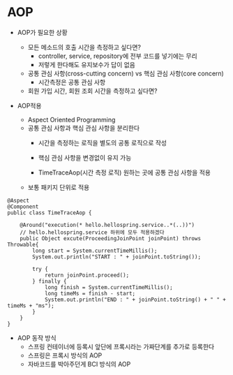 # AOP
- AOP가 필요한 상황
    - 모든 메소드의 호출 시간을 측정하고 싶다면?
        - controller, service, repository에 전부 코드를 넣기에는 무리
        - 저렇게 한다해도 유지보수가 답이 없음
    - 공통 관심 사항(cross-cutting concern) vs 핵심 관심 사항(core concern)
        - 시간측정은 공통 관심 사항
    - 회원 가입 시간, 회원 조회 시간을 측정하고 싶다면?

- AOP적용
    - Aspect Oriented Programming
    - 공통 관심 사항과 핵심 관심 사항을 분리한다
        - 시간을 측정하는 로직을 별도의 공통 로직으로 작성
        - 핵심 관심 사항을 변경없이 유지 가능

        - TimeTraceAop(시간 측정 로직) 원하는 곳에 공통 관심 사항을 적용
    - 보통 패키지 단위로 적용
    
~~~
@Aspect
@Component
public class TimeTraceAop {

    @Around("execution(* hello.hellospring.service..*(..))") 
    // hello.hellospring.service 하위에 모두 적용하겠다
    public Object excute(ProceedingJoinPoint joinPoint) throws Throwable{
        long start = System.currentTimeMillis();
        System.out.println("START : " + joinPoint.toString());

        try {
            return joinPoint.proceed();
        } finally {
            long finish = System.currentTimeMillis();
            long timeMs = finish - start;
            System.out.println("END : " + joinPoint.toString() + " " + timeMs + "ms");
        }
    }
}
~~~

- AOP 동작 방식
    - 스프링 컨테이너에 등록시 앞단에 프록시라는 가짜단계를 추가로 등록한다
    - 스프링은 프록시 방식의 AOP
    - 자바코드를 박아주던게 BCI 방식의 AOP

